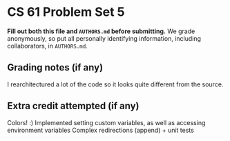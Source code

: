 CS 61 Problem Set 5
===================

**Fill out both this file and `AUTHORS.md` before submitting.** We grade
anonymously, so put all personally identifying information, including
collaborators, in `AUTHORS.md`.

Grading notes (if any)
----------------------
I rearchitectured a lot of the code so it looks quite different from the source.


Extra credit attempted (if any)
-------------------------------
Colors! :)
Implemented setting custom variables, as well as accessing environment variables
Complex redirections (append) + unit tests
